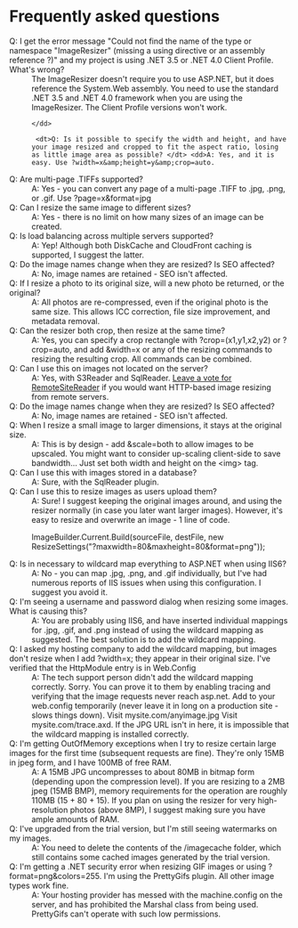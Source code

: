 # Frequently asked questions

<dl class="faq">
	<dt>Q: I get the error message "Could not find the name of the type or namespace "ImageResizer" (missing a using directive or an assembly reference ?)" and my project is using .NET 3.5 or .NET 4.0 Client Profile. What's wrong?</dt> <dd>The ImageResizer doesn't require you to use ASP.NET, but it does reference the System.Web assembly. You need to use the standard .NET 3.5 and .NET 4.0 framework when you are using the ImageResizer. The Client Profile versions won't work.


	</dd>
	
	 <dt>Q: Is it possible to specify the width and height, and have your image resized and cropped to fit the aspect ratio, losing as little image area as possible? </dt> <dd>A: Yes, and it is easy. Use ?width=x&amp;height=y&amp;crop=auto.


</dd> <dt>Q: Are multi-page .TIFFs supported? </dt> <dd>A: Yes - you can convert any page of a multi-page .TIFF to .jpg, .png, or .gif. Use ?page=x&amp;format=jpg

</dd> <dt>Q: Can I resize the same image to different sizes? </dt> <dd>A: Yes - there is no limit on how many sizes of an image can be created.

</dd> <dt>Q: Is load balancing across multiple servers supported? </dt> <dd>A: Yep! Although both DiskCache and CloudFront caching is supported, I suggest the latter. 

</dd> <dt>Q: Do the image names change when they are resized? Is SEO affected? </dt> <dd>A: No, image names are retained - SEO isn't affected.

</dd> <dt>Q: If I resize a photo to its original size, will a new photo be returned, or the original? </dt> <dd>A: All photos are re-compressed, even if the original photo is the same size. This allows ICC correction, file size improvement, and metadata removal.

</dd> <dt>Q: Can the resizer both crop, then resize at the same time? </dt> <dd>A: Yes, you can specify a crop rectangle with ?crop=(x1,y1,x2,y2) or ?crop=auto, and add &amp;width=x or any of the resizing commands to resizing the resulting crop.
All commands can be combined.

</dd> <dt>Q: Can I use this on images not located on the server? </dt> <dd>A: Yes, with S3Reader and SqlReader. <a href="http://resizer.uservoice.com/forums/108373-image-resizer-v3/suggestions/1876777-create-the-remotesitereader-plugin">Leave a vote for RemoteSiteReader</a> if you would want HTTP-based image resizing from remote servers.
	
</dd> <dt>Q: Do the image names change when they are resized? Is SEO affected? </dt> <dd>A: No, image names are retained - SEO isn't affected.

</dd> <dt>Q: When I resize a small image to larger dimensions, it stays at the original size. </dt> <dd>A: This is by design - add &amp;scale=both to allow images to be upscaled. You might want to consider up-scaling client-side to save bandwidth... Just set both width and height on the &lt;img&gt; tag.

</dd> <dt>Q: Can I use this with images stored in a database? </dt> <dd>A: Sure, with the SqlReader plugin. 

</dd> <dt>Q: Can I use this to resize images as users upload them? </dt> <dd>A: Sure! I suggest keeping the original images around, and using the resizer normally (in case you later want larger images).
However, it's easy to resize and overwrite an image - 1 line of code.

ImageBuilder.Current.Build(sourceFile, destFile, new ResizeSettings("?maxwidth=80&amp;maxheight=80&amp;format=png"));

</dd> <dt>Q: Is in necessary to wildcard map everything to ASP.NET when using IIS6? </dt> <dd>A: No - you can map .jpg, .png, and .gif individually, but I've had numerous reports of IIS issues when using this configuration. I suggest you avoid it.

</dd> <dt>Q: I'm seeing a username and password dialog when resizing some images. What is causing this? </dt> <dd>A: You are probably using IIS6, and have inserted individual mappings for .jpg, .gif, and .png instead of using the wildcard mapping as suggested.
The best solution is to add the wildcard mapping.

</dd> <dt>Q: I asked my hosting company to add the wildcard mapping, but images don't resize when I add ?width=x; they appear in their original size. I've verified that the HttpModule entry is in Web.Config </dt> <dd>A: The tech support person didn't add the wildcard mapping correctly. Sorry. You can prove it to them by enabling tracing and verifying that the
image requests never reach asp.net.
Add
to your web.config temporarily (never leave it in long on a production site - slows things down).
Visit mysite.com/anyimage.jpg
Visit mysite.com/trace.axd. If the JPG URL isn't in here, it is impossible that the wildcard mapping is installed correctly.

</dd> <dt>Q: I'm getting OutOfMemory exceptions when I try to resize certain large images for the first time (subsequent requests are fine). They're only 15MB in jpeg form, and I have 100MB of free RAM. </dt> <dd>A:
A 15MB JPG uncompresses to about 80MB in bitmap form (depending upon the compression level). If you are resizing to a 2MB jpeg (15MB BMP), memory requirements for the
operation are roughly 110MB (15 + 80 + 15). If you plan on using the resizer for very high-resolution photos (above 8MP), I suggest making sure you have ample amounts of RAM.

</dd> <dt>Q: I've upgraded from the trial version, but I'm still seeing watermarks on my images. </dt> <dd>A: You need to delete the contents of the /imagecache folder, which still contains some cached images generated by the trial version.

</dd> <dt>Q: I'm getting a .NET security error when resizing GIF images  or using ?format=png&amp;colors=255. I'm using the PrettyGifs plugin. All other image types work fine.

</dt> <dd>A: Your hosting provider has messed with the machine.config on the server, and
has prohibited the Marshal class from being used. PrettyGifs can't operate with such low permissions. 

</dl>